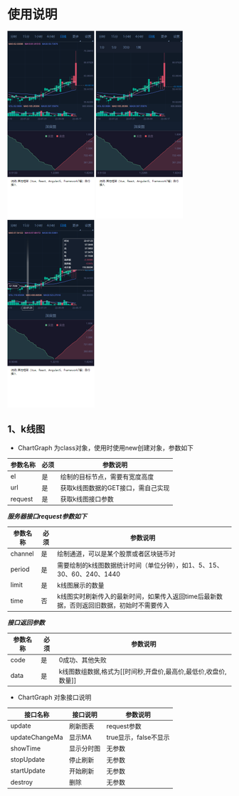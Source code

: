 # 使用说明

![图片](https://github.com/RanJun2022/k-line/blob/main/document/002.png?raw=true)
![图片](https://github.com/RanJun2022/k-line/blob/main/document/001.png?raw=true)
![图片](https://github.com/RanJun2022/k-line/blob/main/document/003.png?raw=true)
## 1、k线图
* ChartGraph 为class对象，使用时使用new创建对象，参数如下

参数名称 | 必须 | 参数说明
---- | ---- | ----
el | 是 | 绘制的目标节点，需要有宽度高度
url | 是 | 获取k线图数据的GET接口，需自己实现
request | 是 | 获取k线图接口参数

***服务器接口request参数如下***

参数名称 | 必须 | 参数说明
---- | ---- | ----
channel | 是 | 绘制通道，可以是某个股票或者区块链币对
period | 是 | 需要绘制的k线图数据统计时间（单位分钟），如1、5、15、30、60、240、1440
limit | 是 | k线图展示的数量
time | 否 | k线图实时刷新传入的最新时间，如果传入返回time后最新数据，否则返回旧数据，初始时不需要传入

***接口返回参数***

参数名称 | 必须 | 参数说明
---- | ---- | ----
code | 是 | 0成功、其他失败
data | 是 | k线图数组数据,格式为[[时间秒,开盘价,最高价,最低价,收盘价,数量]]
* ChartGraph 对象接口说明
  
接口名称 | 接口说明 | 参数说明
---- | ---- | ----
update | 刷新图表 | request参数
updateChangeMa | 显示MA | true显示，false不显示
showTime | 显示分时图 | 无参数
stopUpdate | 停止刷新 | 无参数
startUpdate | 开始刷新 | 无参数
destroy | 删除 | 无参数



